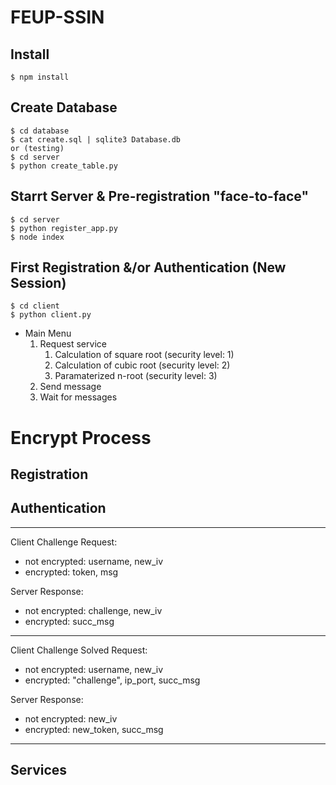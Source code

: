 # FEUP-SSIN

## Install
    $ npm install

## Create Database
    $ cd database
    $ cat create.sql | sqlite3 Database.db
    or (testing)
    $ cd server 
    $ python create_table.py

## Starrt Server & Pre-registration "face-to-face"
    $ cd server 
    $ python register_app.py
    $ node index

## First Registration &/or Authentication (New Session)
    $ cd client
    $ python client.py

* Main Menu
    1. Request service
        1. Calculation of square root (security level: 1)
        2. Calculation of cubic  root (security level: 2)
        3. Paramaterized n-root (security level: 3)
    2. Send message
    3. Wait for messages


# Encrypt Process

## Registration

## Authentication
---------------------------------------------
Client Challenge Request:
* not encrypted: username, new_iv
* encrypted: token, msg

Server Response:
* not encrypted: challenge, new_iv
* encrypted: succ_msg
---------------------------------------------
Client Challenge Solved Request:
* not encrypted: username, new_iv
* encrypted: "challenge", ip_port, succ_msg

Server Response:
* not encrypted: new_iv
* encrypted: new_token, succ_msg
---------------------------------------------
## Services